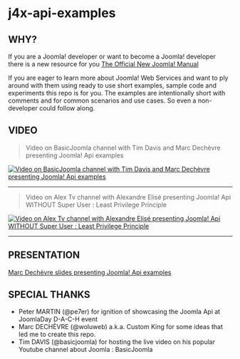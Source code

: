 # j4x-api-examples

## WHY?
If you are a Joomla! developer or want to become a Joomla! developer there is a new resource for you
[The Official New Joomla! Manual](https://github.com/joomla/Manual.git)

If you are eager to learn more about Joomla! Web Services and want to ply around with them using ready to use short examples, sample code and experiments this repo is for you.
The examples are intentionally short with comments and for common scenarios and use cases. So even a non-developer could follow along.

## VIDEO

> Video on BasicJoomla channel with Tim Davis and Marc Dechèvre presenting Joomla! Api examples

[![Video on BasicJoomla channel with Tim Davis and Marc Dechèvre presenting Joomla! Api examples](https://img.youtube.com/vi/ZH3a4MHB718/maxresdefault.jpg)](https://www.youtube.com/watch?v=ZH3a4MHB718)

-------

> Video on Alex Tv channel with Alexandre Elisé presenting Joomla! Api WITHOUT Super User : Least Privilege Principle

[![Video on Alex Tv channel with Alexandre Elisé presenting Joomla! Api WITHOUT Super User : Least Privilege Principle](https://img.youtube.com/vi/STw0a7sOtEU/maxresdefault.jpg)](https://www.youtube.com/watch?v=STw0a7sOtEU)

-------

## PRESENTATION
[Marc Dechèvre slides presenting Joomla! Api examples](https://slides.woluweb.be/api/api.html)


## SPECIAL THANKS
- Peter MARTIN (@pe7er) for ignition of showcasing the Joomla Api at JoomlaDay D-A-C-H event
- Marc DECHÈVRE (@woluweb) a.k.a. Custom King for some ideas that led me to create this repo.
- Tim DAVIS (@basicjoomla) for hosting the live video on his popular Youtube channel about Joomla : BasicJoomla
